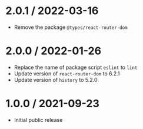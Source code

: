 2.0.1 / 2022-03-16
==================

  * Remove the package `@types/react-router-dom`

2.0.0 / 2022-01-26
==================

  * Replace the name of package script `eslint` to `lint`
  * Update version of `react-router-dom` to 6.2.1
  * Update version of `history` to 5.2.0

1.0.0 / 2021-09-23
==================

  * Initial public release

